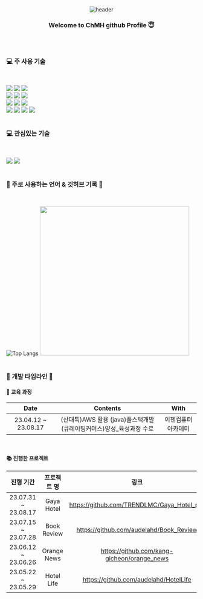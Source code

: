 
<div align = center>
  
##

![header](https://capsule-render.vercel.app/api?type=waving&color=gradient&height=200&animation=fadeIn&section=footer&text=⚪️ChmhGitHub⚫️&fontAlign=50&fontColor=#ff0000)



### Welcome to ChMH github Profile 😇
</div>
<br>

# 
### :computer: 주 사용 기술
<br>


<img src="https://img.shields.io/badge/html5-E34F26?style=for-the-badge&logo=html5&logoColor=white"> <img src="https://img.shields.io/badge/css-1572B6?style=for-the-badge&logo=css3&logoColor=white"> <img src="https://img.shields.io/badge/React-61DAFB?style=for-the-badge&logo=react&logoColor=white"><br> 
<img src="https://img.shields.io/badge/java-007396?style=for-the-badge&logo=java&logoColor=white"> <img src="https://img.shields.io/badge/JavaScript-F7DF1E?style=for-the-badge&logo=javascript&logoColor=white"> <img src="https://img.shields.io/badge/spring-6DB33F?style=for-the-badge&logo=spring&logoColor=white"> 
<br><img src="https://img.shields.io/badge/springboot-6DB33F?style=for-the-badge&logo=springboot&logoColor=white"> <img src="https://img.shields.io/badge/C-A8B9CC?style=for-the-badge&logo=c&logoColor=white"> <img src="https://img.shields.io/badge/python-3776AB?style=for-the-badge&logo=python&logoColor=white">
<br>
<img src="https://img.shields.io/badge/oracle-F80000?style=for-the-badge&logo=oracle&logoColor=white">
<img src="https://img.shields.io/badge/MySQL-4479A1?style=for-the-badge&logo=mysql&logoColor=white">
<img src="https://img.shields.io/badge/MariaDB-003545?style=for-the-badge&logo=mariadb&logoColor=white">
<img src="https://img.shields.io/badge/CloudType-3693F3?style=for-the-badge&logoColor=white">
<br>

# 

### :computer: 관심있는 기술 
<br>

<img src="https://img.shields.io/badge/PHP-777BB4?style=for-the-badge&logo=php&logoColor=white"> <img src="https://img.shields.io/badge/androidstudio-3DDC84?style=for-the-badge&logo=androidstudio&logoColor=white"> 



#
### :star2: 주로 사용하는 언어 & 깃허브 기록 :star2:
<br>

![Top Langs](https://github-readme-stats.vercel.app/api/top-langs/?username=audelahd&layout=compact&theme=dark)
<img src = "https://github-readme-stats.vercel.app/api?username=audelahd&show_icons=true&theme=radical" width="395">

#
### :star2: 개발 타임라인 :star2:

#### 🔭 교육 과정

  
| Date | Contents | With |
|:---:|:---:|:---:|
| 23.04.12 ~ 23.08.17 | (산대특)AWS 활용 (java)풀스택개발(큐레이팅커머스)양성_육성과정 수료 | 이젠컴퓨터아카데미 |

<br>

#### 📚 진행한 프로젝트

| 진행 기간 | 프로젝트 명 | 링크 | 인원 |
|:---:|:---:|:---:|:---:|
| 23.07.31 ~ 23.08.17 | Gaya Hotel | https://github.com/TRENDLMC/Gaya_Hotel_pro | 팀 
| 23.07.15 ~ 23.07.28 | Book Review | https://github.com/audelahd/Book_Review  | 개인 
| 23.06.12 ~ 23.06.26 | Orange News | https://github.com/kang-gicheon/orange_news  | 팀
| 23.05.22 ~ 23.05.29 | Hotel Life| https://github.com/audelahd/HotelLife  | 팀 




